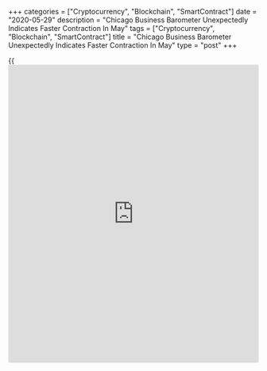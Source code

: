 +++
categories = ["Cryptocurrency", "Blockchain", "SmartContract"]
date = "2020-05-29"
description = "Chicago Business Barometer Unexpectedly Indicates Faster Contraction In May"
tags = ["Cryptocurrency", "Blockchain", "SmartContract"]
title = "Chicago Business Barometer Unexpectedly Indicates Faster Contraction In May"
type = "post"
+++

{{<iframe id="large-banner" src="https://www.bounty.group/#slide=16.0" width="100%" height="600" scrolling="no" style="border: 0px solid rgb(216, 221, 230); border-radius: 3px;">}}

Chicago-area [business][1] activity unexpectedly contracted at a faster
rate in the month of May, according to a report released by MNI
Indicators on Friday.

MNI Indicators said its Chicago business barometer dropped to 32.3 in
May from 35.4 in April, with a reading below 50 indicating a contraction
in regional business activity. Economists had expected the barometer to
rise to 40.0.

With the unexpected decrease, the Chicago business barometer dropped to
its lowest level since March of 1982.

The drop by the business barometer came as the new orders index fell to
its lowest level since July of 1980 and the production index saw further
downside after falling sharply in the previous month.

Meanwhile, the employment index rebounded after April's drop, although
MNI Indicators noted anecdotal evidence was mixed with some firms
stating they had to lay off staff or reduce salaries, while others were
trying to find new hires.

The prices paid index also increased, as companies noted higher prices
for essential goods and transportation.

MNI Indicators said respondents had diverging opinions when asked how
long they expect the [coronavirus][2] pandemic to impact their business
plans.

While 27.1 percent expect COVID-19 to have an impact for 6-9 months,
22.9 percent forecast 9-12 months and 20.8 percent project 3-6 months.

For comments and feedback [contact](https://www.playgroundfx.com/contact/): editorial@rtt[news](https://www.letsplayfx.com/blog/forex-news-website/).com

[Business News][1]

   1. www.rtt[news](https://www.letsplayfx.com/blog/forex-news-website/).com/Content/Business.aspx
   2. www.rtt[news](https://www.letsplayfx.com/blog/forex-news-website/).com/list/coronavirus.aspx
